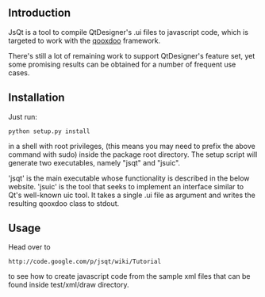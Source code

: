 Introduction
-------------

JsQt is a tool to compile QtDesigner's .ui files to javascript code,
which is targeted to work with the [qooxdoo](http://qooxdoo.org) framework.

There's still a lot of remaining work to support QtDesigner's feature
set, yet some promising results can be obtained for a number of
frequent use cases.


Installation
-------------

Just run:

    python setup.py install

in a shell with root privileges, (this means you may need to prefix the
above command with sudo) inside the package root directory. The setup
script will generate two executables, namely "jsqt" and "jsuic".

'jsqt' is the main executable whose functionality is described in the below 
website. 'jsuic' is the tool that seeks to implement an interface similar 
to Qt's well-known uic tool. It takes a single .ui file as argument and writes
the resulting qooxdoo class to stdout.

Usage
------

Head over to

    http://code.google.com/p/jsqt/wiki/Tutorial

to see how to create javascript code from the sample xml files that can
be found inside test/xml/draw directory.
